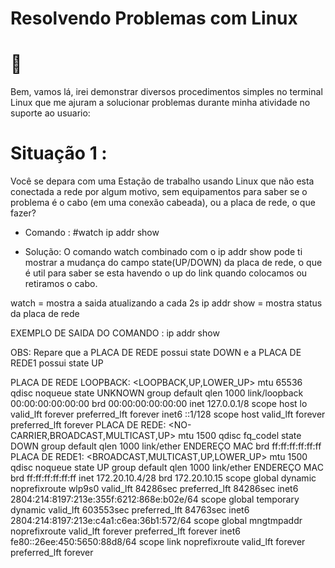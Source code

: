 # Resolvendo Problemas com Linux

#   :robot:

Bem, vamos lá, irei demonstrar diversos procedimentos simples no terminal Linux que me ajuram a solucionar 
problemas durante minha atividade no suporte ao usuario:

# Situação 1 :
Você se depara com uma Estação de trabalho usando Linux que não esta conectada a rede por algum motivo, sem equipamentos para saber se o
problema é o cabo (em uma conexão cabeada), ou a placa de rede, o que fazer?

- Comando :
#watch ip addr show

- Solução:
O comando watch combinado com o ip addr show pode ti mostrar a mudança do campo  state(UP/DOWN) da placa de rede, o que é util para saber se esta havendo o up do link quando colocamos ou retiramos o cabo.

watch = mostra a saida atualizando a cada 2s
ip addr show = mostra status da placa de rede 


EXEMPLO DE SAIDA DO COMANDO : ip addr show 

OBS: Repare que a PLACA DE REDE  possui state DOWN e a PLACA DE REDE1 possui state UP

PLACA DE REDE LOOPBACK: <LOOPBACK,UP,LOWER_UP> mtu 65536 qdisc noqueue state UNKNOWN group default qlen 1000
    link/loopback 00:00:00:00:00:00 brd 00:00:00:00:00:00
    inet 127.0.0.1/8 scope host lo
       valid_lft forever preferred_lft forever
    inet6 ::1/128 scope host 
       valid_lft forever preferred_lft forever
 PLACA DE REDE: <NO-CARRIER,BROADCAST,MULTICAST,UP> mtu 1500 qdisc fq_codel state DOWN group default qlen 1000
    link/ether ENDEREÇO MAC brd ff:ff:ff:ff:ff:ff
 PLACA DE REDE1: <BROADCAST,MULTICAST,UP,LOWER_UP> mtu 1500 qdisc noqueue state UP group default qlen 1000
    link/ether ENDEREÇO  MAC  brd ff:ff:ff:ff:ff:ff
    inet 172.20.10.4/28 brd 172.20.10.15 scope global dynamic noprefixroute wlp9s0
       valid_lft 84286sec preferred_lft 84286sec
    inet6 2804:214:8197:213e:355f:6212:868e:b02e/64 scope global temporary dynamic 
       valid_lft 603553sec preferred_lft 84763sec
    inet6 2804:214:8197:213e:c4a1:c6ea:36b1:572/64 scope global mngtmpaddr noprefixroute 
       valid_lft forever preferred_lft forever
    inet6 fe80::26ee:450:5650:88d8/64 scope link noprefixroute 
       valid_lft forever preferred_lft forever
